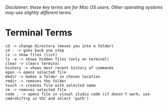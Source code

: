 *Disclaimer: these key terms are for Mac OS users. Other operating systems may use slightly different terms.*

# Terminal Terms 
```
cd -> change directory (moves you into a folder)
cd - -> goes back one step 
ls -> show files (list)
ls -a -> shows hidden files (only on terminal)
clear -> clears terminal
history -> shows most recent history of commands
open -> opens selected file
mkdir -> makes a folder in chosen location
rmdir -> removes the folder
touch -> creates file with selected name
rm -> removes selected file
code . -> opens file in visual studio code (if doesn't work, use cmd+shift+p in VSC and select 'path')
```

